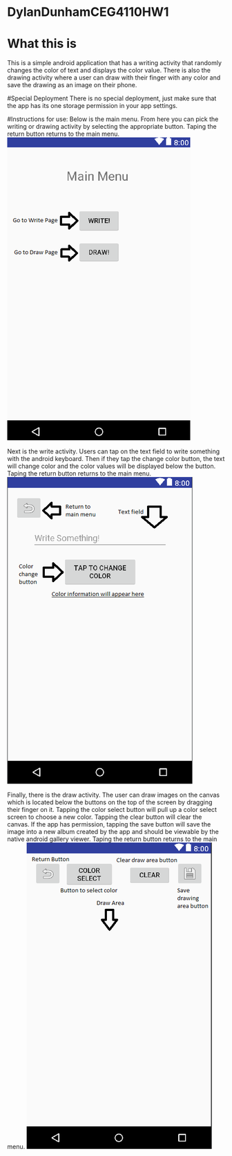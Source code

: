 # DylanDunhamCEG4110HW1
# What this is
This is a simple android application that has a writing activity that randomly changes the color of text and displays the color value. There is also the drawing activity where a user can draw with their finger with any color and save the drawing as an image on their phone.

#Special Deployment
There is no special deployment, just make sure that the app has its one storage permission in your app settings.

#Instructions for use:
Below is the main menu. From here you can pick the writing or drawing activity by selecting the appropriate button. Taping the return button returns to the main menu.
![alt text](https://github.com/dylbo-baggins/DylanDunhamCEG4110HW1/blob/master/mainmenu.PNG)

Next is the write activity. Users can tap on the text field to write something with the android keyboard. Then if they tap the change color button, the text will change color and the color values will be displayed below the button. Taping the return button returns to the main menu.
![alt text](https://github.com/dylbo-baggins/DylanDunhamCEG4110HW1/blob/master/writeactivity.PNG)

Finally, there is the draw activity. The user can draw images on the canvas which is located below the buttons on the top of the screen by dragging their finger on it. Tapping the color select button will pull up a color select screen to choose a new color. Tapping the clear button will clear the canvas. If the app has permission, tapping the save button will save the image into a new album created by the app and should be viewable by the native android gallery viewer. Taping the return button returns to the main menu.
![alt text](https://github.com/dylbo-baggins/DylanDunhamCEG4110HW1/blob/master/drawactivity.PNG)
